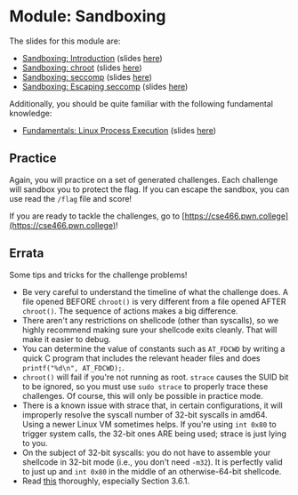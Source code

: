 # Module: Sandboxing

The slides for this module are:

- [Sandboxing: Introduction](https://youtu.be/Ide_eg-eQZ0) (slides [here](https://docs.google.com/presentation/d/1TpMjTimroiC3Jm0dsteHWEUw06yZ5Oh7iM8YBmbOUkI/edit))
- [Sandboxing: chroot](https://youtu.be/C81lO7pG5aA) (slides [here](https://docs.google.com/presentation/d/1AWl9Gko_L1kDLBtrTFB3EohQU4vQjykpQE5dm9uxYi0/edit))
- [Sandboxing: seccomp](https://www.youtube.com/watch?v=hrT1xvxGKS4) (slides [here](https://docs.google.com/presentation/d/1jOTktFSo-TwQklYdsOyC3f-2ba8XuJA8ZFWHjMQyQVI/edit))
- [Sandboxing: Escaping seccomp](https://www.youtube.com/watch?v=h1L9mF6PHlQ) (slides [here](https://docs.google.com/presentation/d/1tkBhW2JG-_jRaRDwSpuUYdT-Dg-odtZTdqanQu8vqow/edit))

Additionally, you should be quite familiar with the following fundamental knowledge:

- [Fundamentals: Linux Process Execution](https://www.youtube.com/watch?v=Vtb5wIlthRg) (slides [here](https://docs.google.com/presentation/d/1ezY9Q8I0tzDD-7ZDXMbQM5RQ7z1dvB9-U_nDEhc6qdE/edit#slide=id.g8a9f5b81a5_0_0))

## Practice


Again, you will practice on a set of generated challenges.
Each challenge will sandbox you to protect the flag.
If you can escape the sandbox, you can use read the `/flag` file and score!

If you are ready to tackle the challenges, go to [https://cse466.pwn.college](https://cse466.pwn.college)!

## Errata

Some tips and tricks for the challenge problems!

- Be very careful to understand the timeline of what the challenge does. A file opened BEFORE `chroot()` is very different from a file opened AFTER `chroot()`. The sequence of actions makes a big difference.
- There aren't any restrictions on shellcode (other than syscalls), so we highly recommend making sure your shellcode exits cleanly. That will make it easier to debug.
- You can determine the value of constants such as `AT_FDCWD` by writing a quick C program that includes the relevant header files and does `printf("%d\n", AT_FDCWD);`.
- `chroot()` will fail if you're not running as root. `strace` causes the SUID bit to be ignored, so you must use `sudo strace` to properly trace these challenges. Of course, this will only be possible in practice mode.
- There is a known issue with strace that, in certain configurations, it will improperly resolve the syscall number of 32-bit syscalls in amd64. Using a newer Linux VM sometimes helps. If you're using `int 0x80` to trigger system calls, the 32-bit ones ARE being used; strace is just lying to you.
- On the subject of 32-bit syscalls: you do not have to assemble your shellcode in 32-bit mode (i.e., you don't need `-m32`). It is perfectly valid to just up and `int 0x80` in the middle of an otherwise-64-bit shellcode.
- Read [this](https://www.gnu.org/software/bash/manual/html_node/Redirections.html) thoroughly, especially Section 3.6.1.

